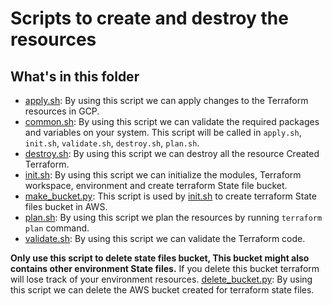 # Scripts to create and destroy the resources

## What's in this folder

* [apply.sh](./apply.sh): By using this script we can apply changes to the Terraform resources in GCP.
* [common.sh](./common.sh): By using this script we can validate the required packages and variables on your system. This script will be called in `apply.sh`, `init.sh`, `validate.sh`, `destroy.sh`, `plan.sh`.  
* [destroy.sh](./destroy.sh): By using this script we can destroy all the resource Created Terraform.  
* [init.sh](./init.sh): By using this script we can initialize the modules, Terraform workspace, environment and create terraform State file bucket.
* [make_bucket.py](./make_bucket.py): This script is used by [init.sh](./init.sh) to create terraform State files bucket in AWS.  
* [plan.sh](./plan.sh): By using this script we plan the resources by running `terraform plan` command. 
* [validate.sh](./validate.sh): By using this script we can validate the Terraform code.


**Only use this script to delete state files bucket, This bucket might also contains other environment State files.** 
If you delete this bucket terraform will lose track of your environment resources. 
[delete_bucket.py](./delete_bucket.py): By using this script we can delete the AWS bucket created for terraform state files.
